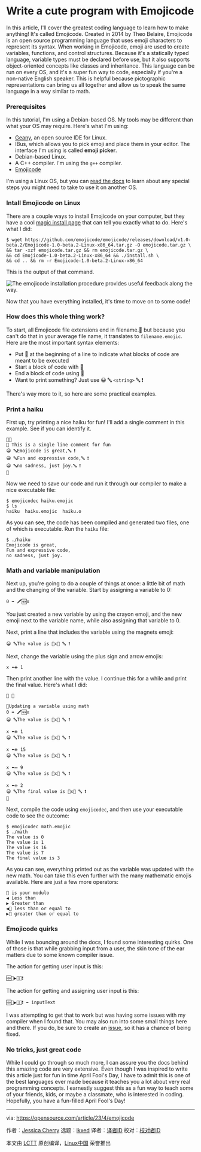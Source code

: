 [#]: subject: "Write a cute program with Emojicode"
[#]: via: "https://opensource.com/article/23/4/emojicode"
[#]: author: "Jessica Cherry https://opensource.com/users/cherrybomb"
[#]: collector: "lkxed"
[#]: translator: "geekpi"
[#]: reviewer: " "
[#]: publisher: " "
[#]: url: " "

Write a cute program with Emojicode
======

In this article, I'll cover the greatest coding language to learn how to make anything! It's called Emojicode. Created in 2014 by Theo Belaire, Emojicode is an open source programming language that uses emoji characters to represent its syntax. When working in Emojicode, emoji are used to create variables, functions, and control structures. Because it's a statically typed language, variable types must be declared before use, but it also supports object-oriented concepts like classes and inheritance. This language can be run on every OS, and it's a super fun way to code, especially if you're a non-native English speaker. This is helpful because pictographic representations can bring us all together and allow us to speak the same language in a way similar to math.

### Prerequisites

In this tutorial, I'm using a Debian-based OS. My tools may be different than what your OS may require. Here's what I'm using:

- [Geany][1], an open source IDE for Linux.
- IBus, which allows you to pick emoji and place them in your editor. The interface I'm using is called **emoji picker**.
- Debian-based Linux.
- A C++ compiler. I'm using the `g++` compiler.
- [Emojicode][2]

I'm using a Linux OS, but you can [read the docs][3] to learn about any special steps you might need to take to use it on another OS.

### Intall Emojicode on Linux

There are a couple ways to install Emojicode on your computer, but they have a cool [magic install page][4] that can tell you exactly what to do. Here's what I did:

```
$ wget https://github.com/emojicode/emojicode/releases/download/v1.0-beta.2/Emojicode-1.0-beta.2-Linux-x86_64.tar.gz -O emojicode.tar.gz \
&& tar -xzf emojicode.tar.gz && rm emojicode.tar.gz \
&& cd Emojicode-1.0-beta.2-Linux-x86_64 && ./install.sh \
&& cd .. && rm -r Emojicode-1.0-beta.2-Linux-x86_64
```

This is the output of that command.

![The emojicode installation procedure provides useful feedback along the way.][5]

Now that you have everything installed, it's time to move on to some code!

### How does this whole thing work?

To start, all Emojicode file extensions end in filename.🍇 but because you can't do that in your average file name, it translates to `filename.emojic`. Here are the most important syntax elements:

- Put 🏁 at the beginning of a line to indicate what blocks of code are meant to be executed
- Start a block of code with 🍇
- End a block of code using 🍉
- Want to print something? Just use 😀 🔤 `<string>` 🔤 ❗

There's way more to it, so here are some practical examples.

### Print a haiku

First up, try printing a nice haiku for fun! I'll add a single comment in this example. See if you can identify it.

```
🏁🍇
💭 This is a single line comment for fun
😀 🔤Emojicode is great,🔤 ❗
😀 🔤Fun and expressive code,🔤 ❗
😀 🔤no sadness, just joy.🔤 ❗
🍉
```

Now we need to save our code and run it through our compiler to make a nice executable file:

```
$ emojicodec haiku.emojic 
$ ls
haiku  haiku.emojic  haiku.o
```

As you can see, the code has been compiled and generated two files, one of which is executable. Run the `haiku` file:

```
$ ./haiku 
Emojicode is great,
Fun and expressive code,
no sadness, just joy.
```

### Math and variable manipulation

Next up, you're going to do a couple of things at once: a little bit of math and the changing of the variable. Start by assigning a variable to 0:

```
0 ➡️ 🖍🆕x
```

You just created a new variable by using the crayon emoji, and the new emoji next to the variable name, while also assigning that variable to 0.

Next, print a line that includes the variable using the magnets emoji:

```
😀 🔤The value is 🧲x🧲 🔤 ❗
```

Next, change the variable using the plus sign and arrow emojis:

```
x ⬅️➕ 1
```

Then print another line with the value. I continue this for a while and print the final value. Here's what I did:

```
🏁 🍇

💭Updating a variable using math 
0 ➡️ 🖍🆕x
😀 🔤The value is 🧲x🧲 🔤 ❗

x ⬅️➕ 1
😀 🔤The value is 🧲x🧲 🔤 ❗

x ⬅️➕ 15
😀 🔤The value is 🧲x🧲 🔤 ❗

x ⬅️➖ 9
😀 🔤The value is 🧲x🧲 🔤 ❗

x ⬅️➗ 2
😀 🔤The final value is 🧲x🧲 🔤 ❗
🍉
```

Next, compile the code using `emojicodec`, and then use your executable code to see the outcome:

```
$ emojicodec math.emojic 
$ ./math 
The value is 0 
The value is 1 
The value is 16 
The value is 7 
The final value is 3
```

As you can see, everything printed out as the variable was updated with the new math. You can take this even further with the many mathematic emojis available. Here are just a few more operators:

```
🚮 is your modulo
◀ Less than
▶ Greater than
◀🙌 less than or equal to
▶🙌 greater than or equal to
```

### Emojicode quirks

While I was bouncing around the docs, I found some interesting quirks. One of those is that while grabbing input from a user, the skin tone of the ear matters due to some known compiler issue.

The action for getting user input is this:

```
🆕🔡▶️👂🏼❗️
```

The action for getting and assigning user input is this:

```
🆕🔡▶️👂🏼❗️ ➡️ inputText
```

I was attempting to get that to work but was having some issues with my compiler when I found that. You may also run into some small things here and there. If you do, be sure to create an [issue][6], so it has a chance of being fixed.

### No tricks, just great code

While I could go through so much more, I can assure you the docs behind this amazing code are very extensive. Even though I was inspired to write this article just for fun in time April Fool's Day, I have to admit this is one of the best languages ever made because it teaches you a lot about very real programming concepts. I earnestly suggest this as a fun way to teach some of your friends, kids, or maybe a classmate, who is interested in coding. Hopefully, you have a fun-filled April Fool's Day!

--------------------------------------------------------------------------------

via: https://opensource.com/article/23/4/emojicode

作者：[Jessica Cherry][a]
选题：[lkxed][b]
译者：[译者ID](https://github.com/译者ID)
校对：[校对者ID](https://github.com/校对者ID)

本文由 [LCTT](https://github.com/LCTT/TranslateProject) 原创编译，[Linux中国](https://linux.cn/) 荣誉推出

[a]: https://opensource.com/users/cherrybomb
[b]: https://github.com/lkxed/
[1]: https://github.com/geany/geany
[2]: https://github.com/emojicode/emojicode
[3]: https://www.emojicode.org/docs/
[4]: https://www.emojicode.org/docs/guides/
[5]: https://opensource.com/sites/default/files/2023-03/emoji.webp
[6]: https://github.com/emojicode/emojicode/issues
